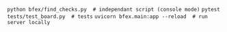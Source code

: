 `python bfex/find_checks.py  # independant script (console mode)`
`pytest tests/test_board.py  # tests`
`uvicorn bfex.main:app --reload  # run server locally`
